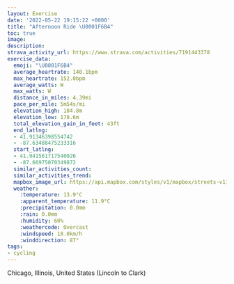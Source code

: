 ```yaml
---
layout: Exercise
date: '2022-05-22 19:15:22 +0000'
title: "Afternoon Ride \U0001F6B4"
toc: true
image:
description:
strava_activity_url: https://www.strava.com/activities/7191443378
exercise_data:
  emoji: "\U0001F6B4"
  average_heartrate: 140.1bpm
  max_heartrate: 152.0bpm
  average_watts: W
  max_watts: W
  distance_in_miles: 4.39mi
  pace_per_mile: 5m54s/mi
  elevation_high: 184.8m
  elevation_low: 178.6m
  total_elevation_gain_in_feet: 43ft
  end_latlng:
  - 41.91346398554742
  - -87.63488475233316
  start_latlng:
  - 41.941561717540026
  - -87.66975070349872
  similar_activities_count:
  similar_activities_trend:
  mapbox_image_url: https://api.mapbox.com/styles/v1/mapbox/streets-v11/static/path-5+787af2-1.0(wu~~F~~avONWHYBW%40%5DQiFMgG%40aBE%7BGBuBDuAGcBCcC%3FkCCyE%3F%7DICiB%3FmCIcD%3FcJCkBBuBCyBG%7B%40AwAFgCKgJ%3FeCBwAI%7BJCcNDu%40HKLEtB%3FzAEjA%3FZCBCBe%40JU%40I%40s%40KqHFeOC%7D%40KqAQ_AaAgCMSIC%40ExBcBt%40s%40l%40s%40j%40YX%5BNWx%40gB%60AiA~%40gBz%40%7D%40f%40%7D%40dA%7BATc%40Vs%40NUZWlBeArByAbAc%40hAU%60C%7B%40v%40Qj%40Sx%40Ox%40CbBTTBlA%3F%60%40E%60%40Od%40g%40RO%5EMd%40A~%40PhAJtB%40x%40ApAKrB%5D%7CAe%40hAk%40b%40%5B%7C%40u%40nBqBXQz%40Wh%40CVBNFLLXr%40VV%7C%40%60%40n%40P~%40Fb%40%3Fd%40ExB%5D%60AGt%40Wn%40M~%40Kv%40S~A_%40l%40Qp%40IjB%5BvBWlI%7BAdFwAvAg%40v%40c%40dBy%40nBeALEd%40Gh%40YVSBGCOIKKGa%40GGBI%5EA%3FEOAFVfBTfATt%40BGEc%40BABBBl%40Qr%40Bz%40AjDF~%40R%60AVp%40RPj%40JdAB%5CDr%40XZ%5EHP%40JCfADRJLH%60AHd%40Hz%40%5ExAZt%40T%5EHP%40~%40C%7CCYj%40%7BABKBCB%3FHJLF%40PA),pin-s-s+e5b22e(-87.66976,41.94156),pin-s-f+89ae00(-87.63489,41.913459999999965)/auto/800x800?access_token=pk.eyJ1Ijoiam9zaGJlY2ttYW4iLCJhIjoiY205eWR2aDd1MWZ6djJrbXc4a3M0bWZleiJ9.XiG9OWkNcZk2QzjJbxLB4A
  weather:
    :temperature: 13.9°C
    :apparent_temperature: 11.9°C
    :precipitation: 0.0mm
    :rain: 0.0mm
    :humidity: 60%
    :weathercode: Overcast
    :windspeed: 18.0km/h
    :winddirection: 87°
tags:
- cycling
---
```

Chicago, Illinois, United States (Lincoln to Clark)
